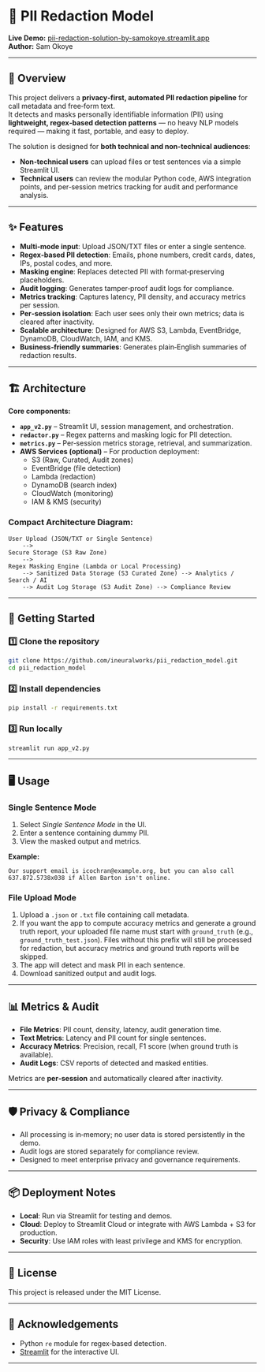 # 📁 PII Redaction Model

**Live Demo:** [pii-redaction-solution-by-samokoye.streamlit.app](https://pii-redaction-solution-by-samokoye.streamlit.app)  
**Author:** Sam Okoye

---

## 📌 Overview
This project delivers a **privacy‑first, automated PII redaction pipeline** for call metadata and free‑form text.  
It detects and masks personally identifiable information (PII) using **lightweight, regex‑based detection patterns** — no heavy NLP models required — making it fast, portable, and easy to deploy.

The solution is designed for **both technical and non‑technical audiences**:
- **Non‑technical users** can upload files or test sentences via a simple Streamlit UI.
- **Technical users** can review the modular Python code, AWS integration points, and per‑session metrics tracking for audit and performance analysis.

---

## ✨ Features
- **Multi‑mode input**: Upload JSON/TXT files or enter a single sentence.
- **Regex‑based PII detection**: Emails, phone numbers, credit cards, dates, IPs, postal codes, and more.
- **Masking engine**: Replaces detected PII with format‑preserving placeholders.
- **Audit logging**: Generates tamper‑proof audit logs for compliance.
- **Metrics tracking**: Captures latency, PII density, and accuracy metrics per session.
- **Per‑session isolation**: Each user sees only their own metrics; data is cleared after inactivity.
- **Scalable architecture**: Designed for AWS S3, Lambda, EventBridge, DynamoDB, CloudWatch, IAM, and KMS.
- **Business‑friendly summaries**: Generates plain‑English summaries of redaction results.

---

## 🏗️ Architecture
**Core components:**
- **`app_v2.py`** – Streamlit UI, session management, and orchestration.
- **`redactor.py`** – Regex patterns and masking logic for PII detection.
- **`metrics.py`** – Per‑session metrics storage, retrieval, and summarization.
- **AWS Services (optional)** – For production deployment:  
  - S3 (Raw, Curated, Audit zones)  
  - EventBridge (file detection)  
  - Lambda (redaction)  
  - DynamoDB (search index)  
  - CloudWatch (monitoring)  
  - IAM & KMS (security)

### Compact Architecture Diagram:
```text
User Upload (JSON/TXT or Single Sentence)
    -->
Secure Storage (S3 Raw Zone)
    -->
Regex Masking Engine (Lambda or Local Processing)
    --> Sanitized Data Storage (S3 Curated Zone) --> Analytics / Search / AI
    --> Audit Log Storage (S3 Audit Zone) --> Compliance Review
```
---

## 🚀 Getting Started

### 1️⃣ Clone the repository
```bash
git clone https://github.com/ineuralworks/pii_redaction_model.git
cd pii_redaction_model
```

### 2️⃣ Install dependencies
```bash
pip install -r requirements.txt
```

### 3️⃣ Run locally
```bash
streamlit run app_v2.py
```

---

## 🖥️ Usage

### **Single Sentence Mode**
1. Select *Single Sentence Mode* in the UI.
2. Enter a sentence containing dummy PII.
3. View the masked output and metrics.

**Example:**
```
Our support email is icochran@example.org, but you can also call 637.872.5738x038 if Allen Barton isn't online.
```

### **File Upload Mode**
1. Upload a `.json` or `.txt` file containing call metadata.
2. If you want the app to compute accuracy metrics and generate a ground truth report, your uploaded file name must start with `ground_truth` (e.g., `ground_truth_test.json`). Files without this prefix will still be processed for redaction, but accuracy metrics and ground truth reports will be skipped.
3. The app will detect and mask PII in each sentence.
4. Download sanitized output and audit logs.

---

## 📊 Metrics & Audit
- **File Metrics**: PII count, density, latency, audit generation time.
- **Text Metrics**: Latency and PII count for single sentences.
- **Accuracy Metrics**: Precision, recall, F1 score (when ground truth is available).
- **Audit Logs**: CSV reports of detected and masked entities.

Metrics are **per‑session** and automatically cleared after inactivity.

---

## 🛡️ Privacy & Compliance
- All processing is in‑memory; no user data is stored persistently in the demo.
- Audit logs are stored separately for compliance review.
- Designed to meet enterprise privacy and governance requirements.

---

## 📦 Deployment Notes
- **Local**: Run via Streamlit for testing and demos.
- **Cloud**: Deploy to Streamlit Cloud or integrate with AWS Lambda + S3 for production.
- **Security**: Use IAM roles with least privilege and KMS for encryption.

---

## 📜 License
This project is released under the MIT License.

---

## 🙌 Acknowledgements
- Python `re` module for regex‑based detection.
- [Streamlit](https://streamlit.io/) for the interactive UI.

---
